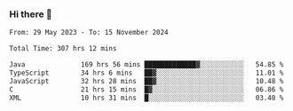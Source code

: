 ### Hi there 👋

<!--START_SECTION:waka-->

```txt
From: 29 May 2023 - To: 15 November 2024

Total Time: 307 hrs 12 mins

Java              169 hrs 56 mins █████████████▓░░░░░░░░░░░   54.85 %
TypeScript        34 hrs 6 mins   ██▓░░░░░░░░░░░░░░░░░░░░░░   11.01 %
JavaScript        32 hrs 28 mins  ██▓░░░░░░░░░░░░░░░░░░░░░░   10.48 %
C                 21 hrs 15 mins  █▓░░░░░░░░░░░░░░░░░░░░░░░   06.86 %
XML               10 hrs 31 mins  █░░░░░░░░░░░░░░░░░░░░░░░░   03.40 %
```

<!--END_SECTION:waka-->
<!--
**the-beef-calculator/the-beef-calculator** is a ✨ _special_ ✨ repository because its `README.md` (this file) appears on your GitHub profile.

Here are some ideas to get you started:

- 🔭 I’m currently working on ...
- 🌱 I’m currently learning ...
- 👯 I’m looking to collaborate on ...
- 🤔 I’m looking for help with ...
- 💬 Ask me about ...
- 📫 How to reach me: ...
- 😄 Pronouns: ...
- ⚡ Fun fact: ...
-->
